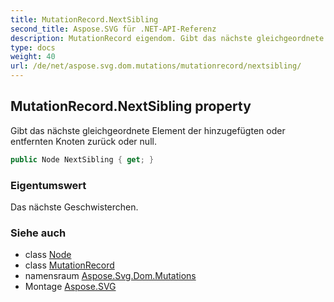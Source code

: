 ```yaml
---
title: MutationRecord.NextSibling
second_title: Aspose.SVG für .NET-API-Referenz
description: MutationRecord eigendom. Gibt das nächste gleichgeordnete Element der hinzugefügten oder entfernten Knoten zurück oder null.
type: docs
weight: 40
url: /de/net/aspose.svg.dom.mutations/mutationrecord/nextsibling/
---
```

## MutationRecord.NextSibling property

Gibt das nächste gleichgeordnete Element der hinzugefügten oder entfernten Knoten zurück oder null.

```csharp
public Node NextSibling { get; }
```

### Eigentumswert

Das nächste Geschwisterchen.

### Siehe auch

* class [Node](../../../aspose.svg.dom/node/)
* class [MutationRecord](../)
* namensraum [Aspose.Svg.Dom.Mutations](../../mutationrecord/)
* Montage [Aspose.SVG](../../../)


